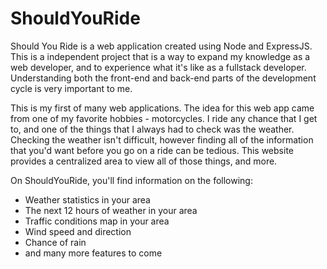 # ShouldYouRide

Should You Ride is a web application created using Node and ExpressJS. This is a independent project that is a way to expand my knowledge as a web developer, and to experience what it's like as a fullstack developer.
Understanding both the front-end and back-end parts of the development cycle is very important to me.

This is my first of many web applications. The idea for this web app came from one of my favorite hobbies - motorcycles. I ride any chance that I get to, and one of the things that I always had to check was the weather.
Checking the weather isn't difficult, however finding all of the information that you'd want before you go on a ride can be tedious. This website provides a centralized area to view all of those things, and more.

On ShouldYouRide, you'll find information on the following:
- Weather statistics in your area
- The next 12 hours of weather in your area
- Traffic conditions map in your area
- Wind speed and direction
- Chance of rain
- and many more features to come
